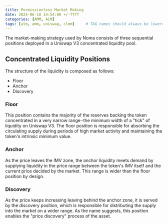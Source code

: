 ```yaml
---
title: Permissionless Market Making
date: 2024-06-18 14:54:00 +/-TTTT
categories: [AMM, ALM]
tags: [alm, amm, uniswap, clmm]     # TAG names should always be lowercase
---
```


The market-making strategy used by Noma consists of three sequential positions deployed in a Uniswap V3 concentrated liquidity pool. 


## Concentrated Liquidity Positions

The structure of the liquidity is composed as follows:

- Floor
- Anchor
- Discovery

### Floor
This position contains the majority of the reserves backing the token  concentrated in a very narrow range - the minimum width of a "tick" of liquidity on Uniswap V3. The floor position is responsible for absorbing the circulating supply during periods of high market activity and maintaining the token's intrinsic minimum value.

### Anchor
As the price leaves the IMV zone, the anchor liquidity meets demand by supplying liquidity in the price range between the token's IMV itself and the current price decided by the market. This range is wider than the floor position by design.

### Discovery
As the price keeps increasing leaving behind the anchor zone, it is served by the discovery position, which is responsible for distributing the supply into the market on a wider range. As the name suggests, this position enables the "price discovery" process of the asset.